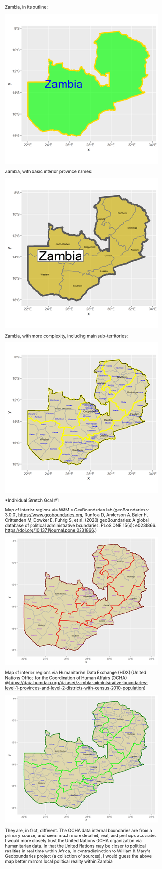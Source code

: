 Zambia, in its outline:

![](Zambia_basic.png)

Zambia, with basic interior province names:

![](Zambia_interior_1.png)

Zambia, with more complexity, including main sub-territories:

![](Zambia_interior_2.png)

*Individual Stretch Goal #1

Map of interior regions via W&M's GeoBoundaries lab (geoBoundaries v. 3.0.0', https://www.geoboundaries.org, Runfola D, Anderson A, Baier H, Crittenden M, Dowker E, Fuhrig S, et al. (2020) geoBoundaries: A global database of political administrative boundaries. PLoS ONE 15(4): e0231866. https://doi.org/10.1371/journal.pone.0231866.)

![](Geobound_Zambia.png)

Map of interior regions via Humanitarian Data Exchange (HDX) (United Nations Office for the Coordination of Human Affairs (OCHA) @https://data.humdata.org/dataset/zambia-administrative-boundaries-level-1-provinces-and-level-2-districts-with-census-2010-population)

![](HDX_Zambia.png)

They are, in fact, different. The OCHA data internal boundaries are from a primary source, and seem much more detailed, real, and perhaps accurate. I would more closely trust the United Nations OCHA organization via humanitarian data. In that the United Nations may be closer to political realities in real time within Africa, in contradistinction to William & Mary's Geoboundaries project (a collection of sources), I would guess the above map better mirrors local political reality within Zambia.
